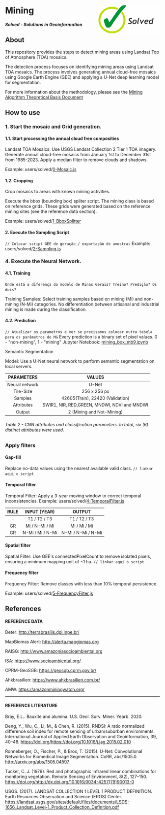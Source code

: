 <div class="fluid-row" id="header">
    <div id="column">
        <div class = "blocks">
            <img src='./misc/solved-logo.jpeg' height='auto' width='200' align='right'>
        </div>
    </div>
    <h1 class="title toc-ignore">Mining</h1>
    <h4 class="author"><em>Solved - Solutions in Geoinformation</em></h4>
</div>

## About
This repository provides the steps to detect mining areas using Landsat Top of Atmosphere (TOA) mosaics.

The detection process focuses on identifying mining areas using Landsat TOA mosaics. The process involves generating annual cloud-free mosaics using Google Earth Engine (GEE) and applying a U-Net deep learning model for segmentation.

For more information about the methodology, please see the [Mining Algorithm Theoretical Basis Document](https://brasil.mapbiomas.org/wp-content/uploads/sites/4/2024/08/Mining-Appendix-ATBD-Collection-9.docx.pdf)

<!-- # Release History

* 1.0.0
    * Description -->

## How to use

<!-- ### 1. Prepare environment. 
1.1. You need to create a GEE repository in the code editor and upload the modules in it. Example: users/solved/index_lib.js -->

### 1. Start the mosaic and Grid generation. 

#### 1.1. Start processing the annual cloud free composities
Landsat TOA Mosaics:
        Use USGS Landsat Collection 2 Tier 1 TOA imagery.
        Generate annual cloud-free mosaics from January 1st to December 31st from 1985-2023.
        Apply a median filter to remove clouds and shadows.

Example: users/solved/[0-Mosaic.js](./0-Mosaic.js)


#### 1.2. Cropping
Crop mosaics to areas with known mining activities.
        
Execute the bbox (bounding box) spliter script. The mining class is based on reference grids. These grids were generated based on the reference mining sites (see the reference data section).

Example: users/solved/[1-BboxSplitter](./1-BboxSplitter.js)

#### 2. Execute the Sampling Script
`// Colocar script GEE de geração / exportação de amostras`
Example: users/solved/[2-Sampling.js](./2-Sampling.js)

### 4. Execute the Neural Network.
#### 4.1. Training
`Onde está a diferença do modelo de Minas Gerais? Treino? Predição? Os dois?`

Training Samples:
        Select training samples based on mining (Mi) and non-mining (N-Mi) categories.
        No differentiation between artisanal and industrial mining is made during the classification.

#### 4.2. Prediction
`// Atualizar os parametros e ver se precisamos colocar outra tabela para os parâmetros de MG`
Every prediction is a binary set of pixel values. 0 - "non-mining", 1 - "mining"
Jupyter Notebook: [mining_box_mb9.ipynb](./mining_box_mb9.ipynb)

Semantic Segmentation

Model:
Use a U-Net neural network to perform semantic segmentation on local servers.

| PARAMETERS   |   VALUES|
|:------------:|:-------:|
Neural network | U-Net |
Tile-Size      | 256 x 256 px |
Samples        | 42605(Train), 22420 (Validation)|
Attributes     | SWIR1, NIR, RED,GREEN, MNDWI, NDVI and MNDWI|
Output         | 2 (Mining and Not-Mining)|

###### Table 2 - CNN attributes and classification parameters. In total, six (6) distinct attributes were used.

### Apply filters

#### Gap-fill
Replace no-data values using the nearest available valid class.
`// linkar aqui o script`

#### Temporal filter
Temporal Filter: Apply a 3-year moving window to correct temporal inconsistencies.
Example: users/solved/[4-TemporalFilter.js](./4-TemporalFilter.js)

|RULE| INPUT (YEAR) | OUTPUT|
|:--:|:------------:|:-----:|
| - | T1 / T2 / T3 | T1 / T2 / T3 |
| GR| Mi / N-Mi / Mi | Mi / Mi / Mi |
| GR| N-Mi / Mi / N-Mi | N-Mi / N-Mi / N-Mi



#### Spatial filter
Spatial Filter: Use GEE's connectedPixelCount to remove isolated pixels, ensuring a minimum mapping unit of ~1 ha.
`// linkar aqui o script`

#### Frequency filter
Frequency Filter: Remove classes with less than 10% temporal persistence.

Example: users/solved/[5-FrequencyFilter.js](./5-FrequencyFilter.js)

## References
#### REFERENCE DATA

Deter: http://terrabrasilis.dpi.inpe.br/ <br>

MapBiomas Alert: http://alerta.mapgiomas.org <br>

RAISG: http://www.amazoniasocioambiental.org <br>

ISA: https://www.socioambiental.org/ <br>

CPRM-GeoSGB: https://geosgb.cprm.gov.br/ <br>

Ahkbrasilien: https://www.ahkbrasilien.com.br/ <br>

AMW: https://amazonminingwatch.org/ <br>

---
#### REFERENCE LITERATURE
Bray, E.L.. Bauxite and alumina. U.S. Geol. Surv. Miner. Yearb. 2020.

Deng, Y., Wu, C., Li, M., & Chen, R. (2015). RNDSI: A ratio normalized difference soil index for remote sensing of urban/suburban environments. International Journal of Applied Earth Observation and Geoinformation, 39, 40–48. https://doi.org/https://doi.org/10.1016/j.jag.2015.02.010

Ronneberger, O., Fischer, P., & Brox, T. (2015). U-Net: Convolutional Networks for Biomedical Image Segmentation. CoRR, abs/1505.0. http://arxiv.org/abs/1505.04597

Tucker, C. J. (1979). Red and photographic infrared linear combinations for monitoring vegetation. Remote Sensing of Environment, 8(2), 127–150. https://doi.org/http://dx.doi.org/10.1016/0034-4257(79)90013-0

USGS. (2017). LANDSAT COLLECTION 1 LEVEL 1 PRODUCT DEFINITION. Earth Resources Observation and Science (EROS) Center. https://landsat.usgs.gov/sites/default/files/documents/LSDS-1656_Landsat_Level-1_Product_Collection_Definition.pdf
